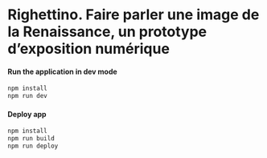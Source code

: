 # Righettino. Faire parler une image de la Renaissance, un prototype d’exposition numérique


#### Run the application in dev mode
```bash
npm install 
npm run dev
```

#### Deploy app 
```bash
npm install
npm run build
npm run deploy
```